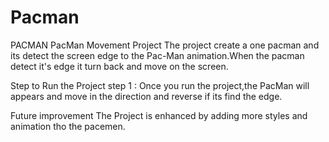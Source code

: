# Pacman
PACMAN
PacMan Movement Project The project create a one pacman and its detect the screen edge to the Pac-Man animation.When the pacman detect it's edge it turn back and move on the screen.

Step to Run the Project step 1 : Once you run the project,the PacMan will appears and move in the direction and reverse if its find the edge.

Future improvement The Project is enhanced by adding more styles and animation tho the pacemen.
